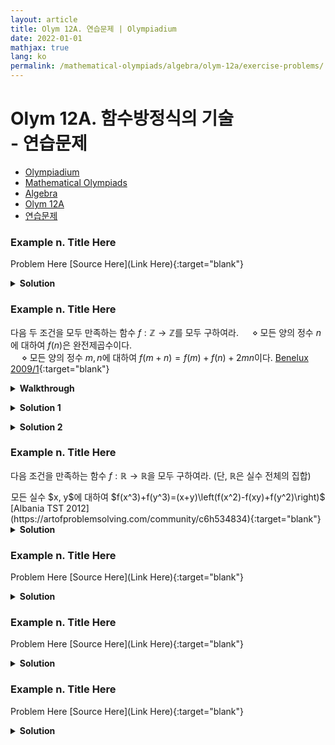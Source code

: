 ```yaml
---
layout: article
title: Olym 12A. 연습문제 | Olympiadium
date: 2022-01-01
mathjax: true
lang: ko
permalink: /mathematical-olympiads/algebra/olym-12a/exercise-problems/
---
```

# Olym 12A. 함수방정식의 기술 <br> <ssup> - 연습문제</ssup>

<ul class="breadcrumb">
	<li><a href="{{ site.baseurl }}/">Olympiadium</a></li> 
	<li><a href="{{ site.baseurl }}/mathematical-olympiads/">Mathematical Olympiads</a></li> 
	<li><a href="{{ site.baseurl }}/mathematical-olympiads/algebra/">Algebra</a></li> 
	<li><a href="{{ site.baseurl }}/mathematical-olympiads/algebra/olym-12a/">Olym 12A</a></li> 
	<li><a href="{{ site.baseurl }}/mathematical-olympiads/algebra/olym-12a/exercise-problems/">연습문제</a></li>
</ul>

### Example n. Title Here
<skyblueboard> Problem Here </skyblueboard>
[Source Here](Link Here){:target="blank"}
<pinkborder><details>
<summary><b>Solution</b></summary>
Solution Here. 
</details></pinkborder>

### Example n. Title Here
<skyblueboard> 다음 두 조건을 모두 만족하는 함수 $f: \mathbb{Z} \rightarrow \mathbb{Z}$를 모두 구하여라. 
<ssbr/>&emsp; $\diamond$ 모든 양의 정수 $n$에 대하여 $f(n)$은 완전제곱수이다. <br>
&emsp; $\diamond$ 모든 양의 정수 $m, n$에 대하여 $f(m+n)=f(m)+f(n)+2mn$이다. </skyblueboard>
[Benelux 2009/1](https://artofproblemsolving.com/community/c6h388897p2160721){:target="blank"}

<purpleborder><details>
<summary><b>Walkthrough</b></summary>
  <purpleborder><details>
  <summary><b>Hint 1</b></summary>
  $f(1)=a^2$으로 둔다. 
  </details></purpleborder>

  <purpleborder><details>
  <summary><b>Hint 2</b></summary>
  수학적 귀납법으로 $f(n)=na^2+n(n-1)$임을 보인다.
  </details></purpleborder>


  <purpleborder><details>
  <summary><b>Hint 3</b></summary>
  $a=1$임을 보인다. 
  </details></purpleborder>
</details></purpleborder>
  
<pinkborder><details>
<summary><b>Solution 1</b></summary>
Solution Here. 
</details></pinkborder>

<pinkborder><details>
<summary><b>Solution 2</b></summary>
Solution Here. 
</details></pinkborder>

### Example n. Title Here
<skyblueboard> 다음 조건을 만족하는 함수 $f: \mathbb{R} \rightarrow \mathbb{R}$을 모두 구하여라. (단, $\mathbb{R}$은 실수 전체의 집합)
  <center><ssbr/> 모든 실수 $x, y$에 대하여 $f(x^3)+f(y^3)=(x+y)\left(f(x^2)-f(xy)+f(y^2)\right)$ </center> </skyblueboard>
[Albania TST 2012](https://artofproblemsolving.com/community/c6h534834){:target="blank"}
<pinkborder><details>
<summary><b>Solution</b></summary>
Solution Here. 
</details></pinkborder>

### Example n. Title Here
<skyblueboard> Problem Here </skyblueboard>
[Source Here](Link Here){:target="blank"}
<pinkborder><details>
<summary><b>Solution</b></summary>
Solution Here. 
</details></pinkborder>

### Example n. Title Here
<skyblueboard> Problem Here </skyblueboard>
[Source Here](Link Here){:target="blank"}
<pinkborder><details>
<summary><b>Solution</b></summary>
Solution Here. 
</details></pinkborder>

### Example n. Title Here
<skyblueboard> Problem Here </skyblueboard>
[Source Here](Link Here){:target="blank"}
<pinkborder><details>
<summary><b>Solution</b></summary>
Solution Here. 
</details></pinkborder>
